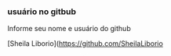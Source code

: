 ### usuário no gitbub

Informe seu nome e usuário do github

[Sheila Liborio](https://github.com/SheilaLiborio